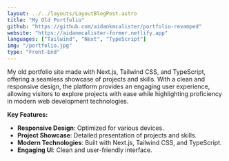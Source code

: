 ```yaml
---
layout: ../../layouts/LayoutBlogPost.astro
title: "My Old Portfolio"
github: "https://github.com/aidankmcalister/portfolio-revamped"
website: "https://aidanmcalister-former.netlify.app"
languages: ["Tailwind", "Next", "TypeScript"]
img: "/portfolio.jpg"
type: "Front-End"
---
```


My old portfolio site made with Next.js, Tailwind CSS, and TypeScript, offering a seamless showcase of projects and skills. With a clean and responsive design, the platform provides an engaging user experience, allowing visitors to explore projects with ease while highlighting proficiency in modern web development technologies.

**Key Features:**

- **Responsive Design**: Optimized for various devices.
- **Project Showcase**: Detailed presentation of projects and skills.
- **Modern Technologies**: Built with Next.js, Tailwind CSS, and TypeScript.
- **Engaging UI**: Clean and user-friendly interface.
